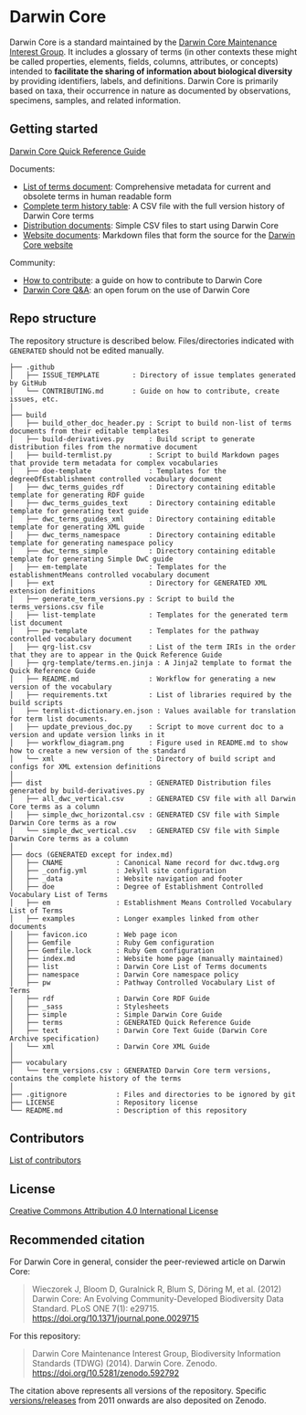 # Darwin Core

Darwin Core is a standard maintained by the [Darwin Core Maintenance Interest Group](https://www.tdwg.org/standards/dwc/#maintenance%20group). It includes a glossary of terms (in other contexts these might be called properties, elements, fields, columns, attributes, or concepts) intended to **facilitate the sharing of information about biological diversity** by providing identifiers, labels, and definitions. Darwin Core is primarily based on taxa, their occurrence in nature as documented by observations, specimens, samples, and related information.

## Getting started

[Darwin Core Quick Reference Guide](https://dwc.tdwg.org/terms/)

Documents:

- [List of terms document](https://dwc.tdwg.org/list/): Comprehensive metadata for current and obsolete terms in human readable form
- [Complete term history table](vocabulary/term_versions.csv): A CSV file with the full version history of Darwin Core terms
- [Distribution documents](dist/): Simple CSV files to start using Darwin Core
- [Website documents](docs/): Markdown files that form the source for the [Darwin Core website](https://dwc.tdwg.org/)

Community:

- [How to contribute](.github/CONTRIBUTING.md): a guide on how to contribute to Darwin Core
- [Darwin Core Q&A](https://github.com/tdwg/dwc-qa): an open forum on the use of Darwin Core

## Repo structure

The repository structure is described below. Files/directories indicated with `GENERATED` should not be edited manually.

```
├── .github
│   ├── ISSUE_TEMPLATE        : Directory of issue templates generated by GitHub
│   └── CONTRIBUTING.md       : Guide on how to contribute, create issues, etc.
│
├── build
│   ├── build_other_doc_header.py : Script to build non-list of terms documents from their editable templates
│   ├── build-derivatives.py      : Build script to generate distribution files from the normative document
│   ├── build-termlist.py         : Script to build Markdown pages that provide term metadata for complex vocabularies
│   ├── doe-template              : Templates for the degreeOfEstablishment controlled vocabulary document
│   ├── dwc_terms_guides_rdf      : Directory containing editable template for generating RDF guide
│   ├── dwc_terms_guides_text     : Directory containing editable template for generating text guide
│   ├── dwc_terms_guides_xml      : Directory containing editable template for generating XML guide
│   ├── dwc_terms_namespace       : Directory containing editable template for generating namespace policy
│   ├── dwc_terms_simple          : Directory containing editable template for generating Simple DwC guide
│   ├── em-template               : Templates for the establishmentMeans controlled vocabulary document
│   ├── ext                       : Directory for GENERATED XML extension definitions
│   ├── generate_term_versions.py : Script to build the terms_versions.csv file
│   ├── list-template             : Templates for the generated term list document
│   ├── pw-template               : Templates for the pathway controlled vocabulary document
│   ├── qrg-list.csv              : List of the term IRIs in the order that they are to appear in the Quick Reference Guide
│   ├── qrg-template/terms.en.jinja : A Jinja2 template to format the Quick Reference Guide
│   ├── README.md                 : Workflow for generating a new version of the vocabulary
│   ├── requirements.txt          : List of libraries required by the build scripts
│   ├── termlist-dictionary.en.json : Values available for translation for term list documents.
│   ├── update_previous_doc.py    : Script to move current doc to a version and update version links in it
│   ├── workflow_diagram.png      : Figure used in README.md to show how to create a new version of the standard
│   └── xml                       : Directory of build script and configs for XML extension definitions
│
├── dist                          : GENERATED Distribution files generated by build-derivatives.py
│   ├── all_dwc_vertical.csv      : GENERATED CSV file with all Darwin Core terms as a column
│   ├── simple_dwc_horizontal.csv : GENERATED CSV file with Simple Darwin Core terms as a row
│   └── simple_dwc_vertical.csv   : GENERATED CSV file with Simple Darwin Core terms as a column
│
├── docs (GENERATED except for index.md)
│   ├── CNAME             : Canonical Name record for dwc.tdwg.org
│   ├── _config.yml       : Jekyll site configuration
│   ├── _data             : Website navigation and footer
│   ├── doe               : Degree of Establishment Controlled Vocabulary List of Terms
│   ├── em                : Establishment Means Controlled Vocabulary List of Terms
│   ├── examples          : Longer examples linked from other documents
│   ├── favicon.ico       : Web page icon
│   ├── Gemfile           : Ruby Gem configuration
│   ├── Gemfile.lock      : Ruby Gem configuration
│   ├── index.md          : Website home page (manually maintained)
│   ├── list              : Darwin Core List of Terms documents
│   ├── namespace         : Darwin Core namespace policy
│   ├── pw                : Pathway Controlled Vocabulary List of Terms
│   ├── rdf               : Darwin Core RDF Guide
│   ├── _sass             : Stylesheets
│   ├── simple            : Simple Darwin Core Guide
│   ├── terms             : GENERATED Quick Reference Guide
│   ├── text              : Darwin Core Text Guide (Darwin Core Archive specification)
│   └── xml               : Darwin Core XML Guide
│
├── vocabulary
│   └── term_versions.csv : GENERATED Darwin Core term versions, contains the complete history of the terms
│
├── .gitignore            : Files and directories to be ignored by git
├── LICENSE               : Repository license
└── README.md             : Description of this repository
```

## Contributors

[List of contributors](https://github.com/tdwg/dwc/contributors)

## License

[Creative Commons Attribution 4.0 International License](http://creativecommons.org/licenses/by/4.0/)

## Recommended citation

For Darwin Core in general, consider the peer-reviewed article on Darwin Core:

> Wieczorek J, Bloom D, Guralnick R, Blum S, Döring M, et al. (2012) Darwin Core: An Evolving Community-Developed Biodiversity Data Standard. PLoS ONE 7(1): e29715. https://doi.org/10.1371/journal.pone.0029715

For this repository:

> Darwin Core Maintenance Interest Group, Biodiversity Information Standards (TDWG) (2014). Darwin Core. Zenodo. https://doi.org/10.5281/zenodo.592792

The citation above represents all versions of the repository. Specific [versions/releases](https://github.com/tdwg/dwc/releases) from 2011 onwards are also deposited on Zenodo.
